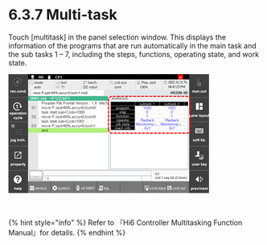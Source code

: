 ﻿# 6.3.7 Multi-task


Touch \[multitask\] in the panel selection window.
This displays the information of the programs that are run automatically in the main task and the sub tasks 1 – 7, including the steps, functions, operating state, and work state.

![](../../_assets/tp630/pane-multi-task_eng.png) 

<br>

{% hint style="info" %}
 Refer to 『Hi6 Controller Multitasking Function Manual』for details.
{% endhint %}